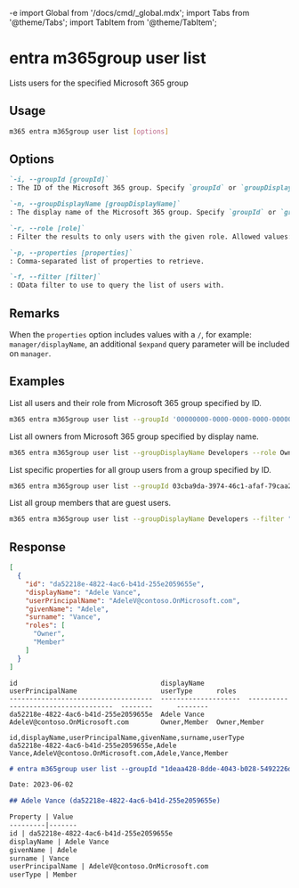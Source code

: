 -e <!-- DISCLAIMER: All secrets, passwords, and sensitive values in this document are examples only and not real credentials. -->
import Global from '/docs/cmd/_global.mdx';
import Tabs from '@theme/Tabs';
import TabItem from '@theme/TabItem';

# entra m365group user list

Lists users for the specified Microsoft 365 group

## Usage

```sh
m365 entra m365group user list [options]
```

## Options

```md definition-list
`-i, --groupId [groupId]`
: The ID of the Microsoft 365 group. Specify `groupId` or `groupDisplayName` but not both.

`-n, --groupDisplayName [groupDisplayName]`
: The display name of the Microsoft 365 group. Specify `groupId` or `groupDisplayName` but not both.

`-r, --role [role]`
: Filter the results to only users with the given role. Allowed values: `Owner`, `Member`.

`-p, --properties [properties]`
: Comma-separated list of properties to retrieve.

`-f, --filter [filter]`
: OData filter to use to query the list of users with.
```

<Global />

## Remarks

When the `properties` option includes values with a `/`, for example: `manager/displayName`, an additional `$expand` query parameter will be included on `manager`.

## Examples

List all users and their role from Microsoft 365 group specified by ID.

```sh
m365 entra m365group user list --groupId '00000000-0000-0000-0000-000000000000'
```

List all owners from Microsoft 365 group specified by display name.

```sh
m365 entra m365group user list --groupDisplayName Developers --role Owner
```

List specific properties for all group users from a group specified by ID.

```sh
m365 entra m365group user list --groupId 03cba9da-3974-46c1-afaf-79caa2e45bbe --properties "id,jobTitle,companyName,accountEnabled"
```

List all group members that are guest users.

```sh
m365 entra m365group user list --groupDisplayName Developers --filter "userType eq 'Guest'"
```

## Response

<Tabs>
  <TabItem value="JSON">

  ```json
  [
    {
      "id": "da52218e-4822-4ac6-b41d-255e2059655e",
      "displayName": "Adele Vance",
      "userPrincipalName": "AdeleV@contoso.OnMicrosoft.com",
      "givenName": "Adele",
      "surname": "Vance",
      "roles": [
        "Owner",
        "Member"
      ]
    }
  ]
  ```

  </TabItem>
  <TabItem value="Text">

  ```text
  id                                    displayName           userPrincipalName                     userType      roles
  ------------------------------------  --------------------  ------------------------------------  --------      --------
  da52218e-4822-4ac6-b41d-255e2059655e  Adele Vance           AdeleV@contoso.OnMicrosoft.com        Owner,Member  Owner,Member
  ```

  </TabItem>
  <TabItem value="CSV">

  ```csv
  id,displayName,userPrincipalName,givenName,surname,userType
  da52218e-4822-4ac6-b41d-255e2059655e,Adele Vance,AdeleV@contoso.OnMicrosoft.com,Adele,Vance,Member
  ```

  </TabItem>
  <TabItem value="Markdown">

  ```md
  # entra m365group user list --groupId "1deaa428-8dde-4043-b028-5492226d6114"

  Date: 2023-06-02

  ## Adele Vance (da52218e-4822-4ac6-b41d-255e2059655e)

  Property | Value
  ---------|-------
  id | da52218e-4822-4ac6-b41d-255e2059655e
  displayName | Adele Vance
  givenName | Adele
  surname | Vance
  userPrincipalName | AdeleV@contoso.OnMicrosoft.com
  userType | Member
  ```

  </TabItem>
</Tabs>
